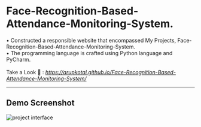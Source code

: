 # Face-Recognition-Based-Attendance-Monitoring-System.
• Constructed a responsible website that encompassed My Projects, Face-Recognition-Based-Attendance-Monitoring-System. <br>
• The programming language is crafted using Python language and PyCharm. <br> <br>
Take a Look 👀 :<i> https://arupkotal.github.io/Face-Recognition-Based-Attendance-Monitoring-System/ </i>

<hr>
<h2>Demo Screenshot</h2>

![project interface](https://github.com/user-attachments/assets/098c8e9c-63f4-4300-8b7d-6621983b35a9)

